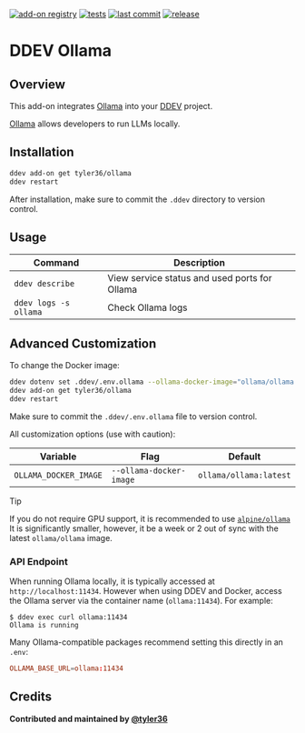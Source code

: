 [![add-on registry](https://img.shields.io/badge/DDEV-Add--on_Registry-blue)](https://addons.ddev.com)
[![tests](https://github.com/tyler36/ollama/actions/workflows/tests.yml/badge.svg?branch=main)](https://github.com/tyler36/ollama/actions/workflows/tests.yml?query=branch%3Amain)
[![last commit](https://img.shields.io/github/last-commit/tyler36/ollama)](https://github.com/tyler36/ollama/commits)
[![release](https://img.shields.io/github/v/release/tyler36/ollama)](https://github.com/tyler36/ollama/releases/latest)

# DDEV Ollama

## Overview

This add-on integrates [Ollama](https://ollama.com/) into your [DDEV](https://ddev.com/) project.

[Ollama](https://ollama.com/) allows developers to run LLMs locally.

## Installation

```bash
ddev add-on get tyler36/ollama
ddev restart
```

After installation, make sure to commit the `.ddev` directory to version control.

## Usage

| Command | Description |
| ------- | ----------- |
| `ddev describe` | View service status and used ports for Ollama |
| `ddev logs -s ollama` | Check Ollama logs |

## Advanced Customization

To change the Docker image:

```bash
ddev dotenv set .ddev/.env.ollama --ollama-docker-image="ollama/ollama:latest"
ddev add-on get tyler36/ollama
ddev restart
```

Make sure to commit the `.ddev/.env.ollama` file to version control.

All customization options (use with caution):

| Variable | Flag | Default |
| -------- | ---- | ------- |
| `OLLAMA_DOCKER_IMAGE` | `--ollama-docker-image` | `ollama/ollama:latest` |

> [!tip]
> If you do not require GPU support, it is recommended to use [`alpine/ollama`](https://hub.docker.com/r/alpine/ollama)
> It is significantly smaller, however, it be a week or 2 out of sync with the latest `ollama/ollama` image.

### API Endpoint

When running Ollama locally, it is typically accessed at `http://localhost:11434`.
However when using DDEV and Docker, access the Ollama server via the container name (`ollama:11434`). For example:

```shell
$ ddev exec curl ollama:11434
Ollama is running
```

Many Ollama-compatible packages recommend setting this directly in an `.env`:

```conf
OLLAMA_BASE_URL=ollama:11434
```

## Credits

**Contributed and maintained by [@tyler36](https://github.com/tyler36)**
